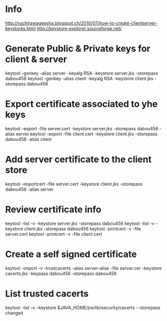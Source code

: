 # Info

http://ruchirawageesha.blogspot.ch/2010/07/how-to-create-clientserver-keystores.html
http://keystore-explorer.sourceforge.net/

# Generate Public & Private keys for client & server
keytool -genkey -alias server -keyalg RSA -keystore server.jks -storepass dabou456
keytool -genkey -alias client -keyalg RSA -keystore client.jks -storepass dabou456

# Export certificate associated to yhe keys
keytool -export -file server.cert -keystore server.jks -storepass dabou456 -alias server
keytool -export -file client.cert -keystore client.jks -storepass dabou456 -alias client

# Add server certificate to the client store
keytool -importcert -file server.cert -keystore client.jks -storepass dabou456 -alias server

# Review certificate info
keytool -list -v -keystore server.jks -storepass dabou456
keytool -list -v -keystore client.jks -storepass dabou456
keytool -printcert -v -file server.cert
keytool -printcert -v -file client.cert

# Create a self signed certificate
keytool -import -v -trustcacerts -alias server-alias -file server.cer -keystore cacerts.jks -keypass dabou456 -storepass dabou456

# List trusted cacerts
keytool -list -v -keystore $JAVA_HOME/jre/lib/security/cacerts --storepass changeit
